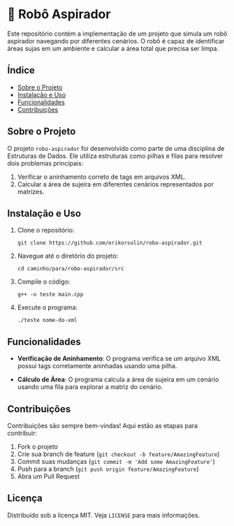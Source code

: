 # 🤖 Robô Aspirador
Este repositório contém a implementação de um projeto que simula um robô aspirador navegando por diferentes cenários. O robô é capaz de identificar áreas sujas em um ambiente e calcular a área total que precisa ser limpa.
## Índice
- [Sobre o Projeto](#sobre-o-projeto)
- [Instalação e Uso](#instalação-e-uso)
- [Funcionalidades](#funcionalidades)
- [Contribuições](#contribuições)
  
## Sobre o Projeto

O projeto `robo-aspirador` foi desenvolvido como parte de uma disciplina de Estruturas de Dados. Ele utiliza estruturas como pilhas e filas para resolver dois problemas principais:

1. Verificar o aninhamento correto de tags em arquivos XML.
2. Calcular a área de sujeira em diferentes cenários representados por matrizes.

## Instalação e Uso
1. Clone o repositório:
   ```
   git clone https://github.com/erikorsolin/robo-aspirador.git
   
    ```
2. Navegue até o diretório do projeto:
   ```
   cd caminho/para/robo-aspirador/src
   
    ```

3. Compile o código:
   ```
   g++ -o teste main.cpp
   
    ```

4. Execute o programa:
   ```
   ./teste nome-do-xml
   
   ```

## Funcionalidades
- **Verificação de Aninhamento**: O programa verifica se um arquivo XML possui tags corretamente aninhadas usando uma pilha.

- **Cálculo de Área**: O programa calcula a área de sujeira em um cenário usando uma fila para explorar a matriz do cenário.

## Contribuições

Contribuições são sempre bem-vindas! Aqui estão as etapas para contribuir:

1. Fork o projeto
2. Crie sua branch de feature (`git checkout -b feature/AmazingFeature`)
3. Commit suas mudanças (`git commit -m 'Add some AmazingFeature'`)
4. Push para a branch (`git push origin feature/AmazingFeature`)
5. Abra um Pull Request

## Licença

Distribuído sob a licença MIT. Veja `LICENSE` para mais informações.

   
   
